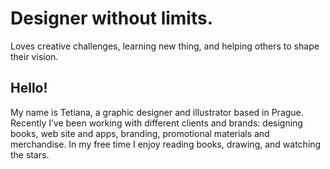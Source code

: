 # Designer without limits. 

Loves creative challenges, learning new thing, and helping others to shape their vision.

## Hello! 
My name is Tetiana, 
a graphic designer and illustrator based in Prague. 
Recently I’ve been working with different clients and brands: designing books,
web site and apps, branding, promotional materials and merchandise. 
In my free time I enjoy reading books, drawing, and watching the stars.


